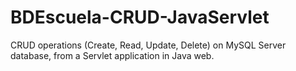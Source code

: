 # BDEscuela-CRUD-JavaServlet
CRUD operations (Create, Read, Update, Delete) on MySQL Server database, from a Servlet application in Java web.
